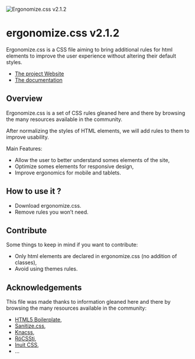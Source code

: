 ![Ergonomize.css v2.1.2](http://www.ergonomizecss.com/ergonomizecss-tall-compressor.png)

# ergonomize.css v2.1.2

Ergonomize.css is a CSS file aiming to bring additional rules for html elements to improve the user experience without altering their default styles.

* [The project Website](http://www.ergonomizecss.com/)
* [The documentation](https://github.com/Effeilo/ergonomize.css/blob/master/documentation.md)

## Overview

Ergonomize.css is a set of CSS rules gleaned here and there by browsing the many resources available in the community.

After normalizing the styles of HTML elements, we will add rules to them to improve usability.

Main Features:

* Allow the user to better understand somes elements of the site,
* Optimize somes elements for responsive design,
* Improve ergonomics for mobile and tablets.

## How to use it ?

* Download ergonomize.css.
* Remove rules you won’t need.

## Contribute

Some things to keep in mind if you want to contribute:

* Only html elements are declared in ergonomize.css (no addition of classes),
* Avoid using themes rules.

## Acknowledgements

This file was made thanks to information gleaned here and there by browsing the many resources available in the community:

* [HTML5 Boilerplate](https://html5boilerplate.com/),
* [Sanitize.css](https://jonathantneal.github.io/sanitize.css/),
* [Knacss](http://www.knacss.com/),
* [RöCSSti](http://rocssti.net/),
* [Inuit CSS](https://github.com/inuitcss),
* ...
